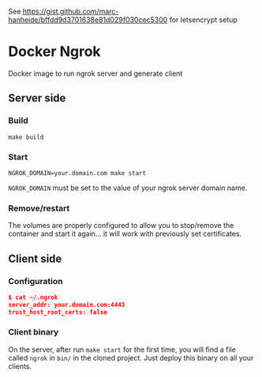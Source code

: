 See https://gist.github.com/marc-hanheide/bffdd9d3701638e81d029f030cec5300 for letsencrypt setup

# Docker Ngrok

Docker image to run ngrok server and generate client

## Server side

### Build

```
make build
```

### Start

```
NGROK_DOMAIN=your.domain.com make start
```

`NGROK_DOMAIN` must be set to the value of your ngrok server domain name.

### Remove/restart

The volumes are properly configured to allow you to stop/remove the container
and start it again... it will work with previously set certificates.

## Client side

### Configuration

```json
$ cat ~/.ngrok 
server_addr: your.domain.com:4443
trust_host_root_certs: false
```

### Client binary

On the server, after run `make start` for the first time, you will find a file called `ngrok` in `bin/` in the cloned project. Just deploy this binary on all your clients.
